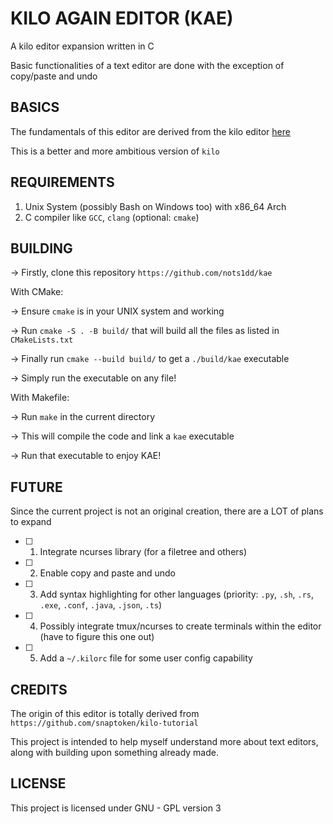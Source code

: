 # KILO AGAIN EDITOR (KAE)

A kilo editor expansion written in C

Basic functionalities of a text editor are done with the exception of copy/paste and undo

## BASICS
The fundamentals of this editor are derived from the kilo editor [here](https://viewsourcecode.org/snaptoken/kilo/index.html)

This is a better and more ambitious version of `kilo`

## REQUIREMENTS

1. Unix System (possibly Bash on Windows too) with x86_64 Arch
2. C compiler like `GCC`, `clang` (optional: `cmake`)

## BUILDING

-> Firstly, clone this repository `https://github.com/nots1dd/kae`

With CMake:

-> Ensure `cmake` is in your UNIX system and working

-> Run `cmake -S . -B build/` that will build all the files as listed in `CMakeLists.txt`

-> Finally run `cmake --build build/` to get a `./build/kae` executable 

-> Simply run the executable on any file!

With Makefile:

-> Run `make` in the current directory

-> This will compile the code and link a `kae` executable

-> Run that executable to enjoy KAE!


## FUTURE

Since the current project is not an original creation, there are a LOT of plans to expand

- [ ] 1. Integrate ncurses library (for a filetree and others)

- [ ] 2. Enable copy and paste and undo

- [ ] 3. Add syntax highlighting for other languages (priority: `.py`, `.sh`, `.rs`, `.exe`, `.conf`, `.java`, `.json`, `.ts`)

- [ ] 4. Possibly integrate tmux/ncurses to create terminals within the editor (have to figure this one out)

- [ ] 5. Add a `~/.kilorc` file for some user config capability


## CREDITS

The origin of this editor is totally derived from `https://github.com/snaptoken/kilo-tutorial`

This project is intended to help myself understand more about text editors, along with building upon something already made.

## LICENSE

This project is licensed under GNU - GPL version 3
